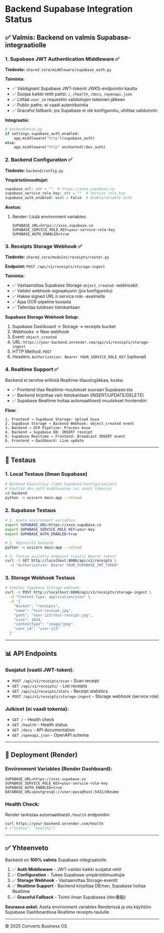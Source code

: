 # Backend Supabase Integration Status

## ✅ **Valmis: Backend on valmis Supabase-integraatiolle**

### 1. **Supabase JWT Authentication Middleware** ✅

**Tiedosto:** `shared_core/middleware/supabase_auth.py`

**Toiminta:**
- ✅ Validignant Supabase JWT-tokenit JWKS-endpointin kautta
- ✅ Suojaa kaikki reitit paitsi: `/`, `/health`, `/docs`, `/openapi.json`
- ✅ Liittää `user_id` requestiin validoitujen tokenien jälkeen
- ✅ Public paths: ei vaadi autentikointia
- ✅ Graceful fallback: jos Supabase ei ole konfiguroitu, ohittaa validoinnin

**Integraatio:**
```python
# backend/main.py
if settings.supabase_auth_enabled:
    app.middleware("http")(supabase_auth)
else:
    app.middleware("http" enchanted)(dev_auth)
```

### 2. **Backend Configuration** ✅

**Tiedosto:** `backend/config.py`

**Ympäristömuuttujat:**
```python
supabase_url: str = ""  # https://xxxx.supabase.co
supabase_service_role_key: str = ""  # Service role key
supabase_auth_enabled: bool = False  # Enable/disable auth
```

**Asetus:**
1. Render: Lisää environment variables:
   ```
   SUPABASE_URL=https://xxxx.supabase.co
   SUPABASE_SERVICE_ROLE_KEY=your-service-role-key
   SUPABASE_AUTH_ENABLED=true
   ```

### 3. **Receipts Storage Webhook** ✅

**Tiedosto:** `shared_core/modules/receipts/router.py`

**Endpoint:** `POST /api/v1/receipts/storage-ingest`

**Toiminta:**
- ✅ Vastaanottaa Supabase Storage `object_created` -webhookit
- ✅ Validoi webhook-signaatuurin (jos konfiguroitu)
- ✅ Hakee signed URL:n service role -avaimella
- ✅ Ajaa OCR-pipeline kuvasta
- ✅ Tallentaa tuloksen tietokantaan

**Supabase Storage Webhook Setup:**
1. Supabase Dashboard → Storage → receipts bucket
2. Webhooks → New webhook
3. Event: `object_created`
4. URL: `https://your-backend.onrender.com/api/v1/receipts/storage-ingest`
5. HTTP Method: `POST`
6. Headers: `Authorization: Bearer YOUR_SERVICE_ROLE_KEY` (optional)

### 4. **Realtime Support** ✅

Backend ei tarvitse erillistä Realtime-tilauslogiikkaa, koska:
- ✅ Frontend tilaa Realtime-muutokset suoraan Supabase:sta
- ✅ Backend kirjoittaa vain tietokantaan (INSERT/UPDATE/DELETE)
- ✅ Supabase Realtime hoitaa automaattisesti muutokset frontendiin

**Flow:**
```
1. Frontend → Supabase Storage: Upload kuva
2. Supabase Storage → Backend Webhook: object_created event
3. Backend → OCR Pipeline: Process kuva
4. Backend → Supabase DB: INSERT receipt
5. Supabase Realtime → Frontend: Broadcast INSERT event
6. Frontend → Dashboard: Live update
```

---

## 🔧 **Testaus**

### 1. **Local Testaus (ilman Supabase)**

```bash
# Backend käynnistyy ilman Supabase-konfiguraatiota
# Käyttää dev_auth middlewarea (ei vaadi tokenia)
cd backend
python -m uvicorn main:app --reload
```

### 2. **Supabase Testaus**

```bash
# 1. Aseta environment variables
export SUPABASE_URL=https://xxxx.supabase.co
export SUPABASE_SERVICE_ROLE_KEY=your-key
export SUPABASE_AUTH_ENABLED=true

# 2. Käynnistä backend
python -m uvicorn main:app --reload

# 3. Testaa suojattu endpoint (vaatii Bearer token)
curl -X GET http://localhost:8000/api/v1/receipts \
  -H "Authorization: Bearer YOUR_SUPABASE_JWT_TOKEN"
```

### 3. **Storage Webhook Testaus**

```bash
# Simuloi Supabase Storage webhook
curl -X POST http://localhost:8000/api/v1/receipts/storage-ingest \
  -H "Content-Type: application/json" \
  -d '{
    "bucket": "receipts",
    "name": "test-receipt.jpg",
    "path": "user-123/test-receipt.jpg",
    "size": 1024,
    "contentType": "image/jpeg",
    "user_id": "user-123"
  }'
```

---

## 📊 **API Endpoints**

### **Suojatut (vaatii JWT-token):**

- `POST /api/v1/receipts/scan` - Scan receipt
- `GET /api/v1/receipts/` - List receipts
- `GET /api/v1/receipts/stats` - Receipt statistics
- `POST /api/v1/receipts/storage-ingest` - Storage webhook (service role)

### **Julkiset (ei vaadi tokenia):**

- `GET /` - Health check
- `GET /health` - Health status
- `GET /docs` - API documentation
- `GET /openapi.json` - OpenAPI schema

---

## 🚀 **Deployment (Render)**

### **Environment Variables (Render Dashboard):**

```
SUPABASE_URL=https://xxxx.supabase.co
SUPABASE_SERVICE_ROLE_KEY=your-service-role-key
SUPABASE_AUTH_ENABLED=true
DATABASE_URL=postgresql://user:pass@host:5432/dbname
```

### **Health Check:**

Render tarkistaa automaattisesti `/health` endpointin:
```bash
curl https://your-backend.onrender.com/health
# {"status": "healthy"}
```

---

## ✅ **Yhteenveto**

Backend on **100% valmis** Supabase-integraatiolle:

1. ✅ **Auth Middleware** - JWT-validoi kaikki suojatut reitit
2. ✅ **Configuration** - Tukee Supabase-ympäristömuuttujia
3. ✅ **Storage Webhook** - Vastaanottaa Storage-eventit
4. ✅ **Realtime Support** - Backend kirjoittaa DB:hen, Supabase hoitaa Realtime
5. ✅ **Graceful Fallback** - Toimii ilman Supabasea (dev重點)

**Seuraava askel:** Aseta environment variables Renderissä ja ota käyttöön Supabase Dashboardissa Realtime receipts-taululle.

---

© 2025 Converto Business OS

